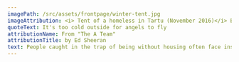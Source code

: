 ```yaml
---
imagePath: /src/assets/frontpage/winter-tent.jpg
imageAttribution: <i> Tent of a homeless in Tartu (November 2016)</i> By Sillerkiil - <a href="https://creativecommons.org/licenses/by-sa/4.0/deed.en" class="text-blue-500 underline" >CC BY 4.0</a>
quoteText: It's too cold outside for angels to fly
attributionName: From "The A Team"
attributionTitle: by Ed Sheeran
text: People caught in the trap of being without housing often face insurmountable barriers for them to overcome on their own. Gainful employment could be a solution for some but, even for those who have skills and abilities that employers are looking for, finding work can prove to be nearly impossible. It's hard to present yourself well in an interview when you don't have access to a shower or laundry facilities or if you're not able to provide a home address to a potential employer. This problem is often compounded by health challenges, both mental and/or physical. Being without housing, in itself, is traumatic and demoralizing, and can lead to depression and other ailments that add to the hopelessness of the situation. Breaking the cycle requires not only adequate housing, but also, appropriate and ongoing supports for each individual or group.
---
```


